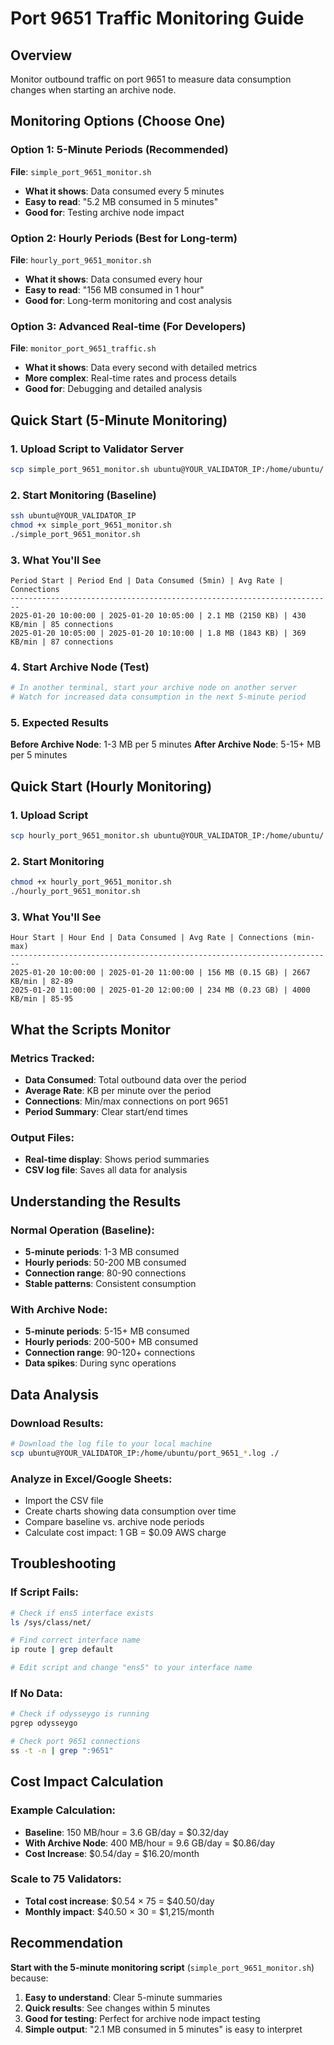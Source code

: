# Port 9651 Traffic Monitoring Guide

## Overview
Monitor outbound traffic on port 9651 to measure data consumption changes when starting an archive node.

## Monitoring Options (Choose One)

### Option 1: 5-Minute Periods (Recommended)
**File**: `simple_port_9651_monitor.sh`
- **What it shows**: Data consumed every 5 minutes
- **Easy to read**: "5.2 MB consumed in 5 minutes"
- **Good for**: Testing archive node impact

### Option 2: Hourly Periods (Best for Long-term)
**File**: `hourly_port_9651_monitor.sh`
- **What it shows**: Data consumed every hour
- **Easy to read**: "156 MB consumed in 1 hour"
- **Good for**: Long-term monitoring and cost analysis

### Option 3: Advanced Real-time (For Developers)
**File**: `monitor_port_9651_traffic.sh`
- **What it shows**: Data every second with detailed metrics
- **More complex**: Real-time rates and process details
- **Good for**: Debugging and detailed analysis

## Quick Start (5-Minute Monitoring)

### 1. Upload Script to Validator Server
```bash
scp simple_port_9651_monitor.sh ubuntu@YOUR_VALIDATOR_IP:/home/ubuntu/
```

### 2. Start Monitoring (Baseline)
```bash
ssh ubuntu@YOUR_VALIDATOR_IP
chmod +x simple_port_9651_monitor.sh
./simple_port_9651_monitor.sh
```

### 3. What You'll See
```
Period Start | Period End | Data Consumed (5min) | Avg Rate | Connections
------------------------------------------------------------------------
2025-01-20 10:00:00 | 2025-01-20 10:05:00 | 2.1 MB (2150 KB) | 430 KB/min | 85 connections
2025-01-20 10:05:00 | 2025-01-20 10:10:00 | 1.8 MB (1843 KB) | 369 KB/min | 87 connections
```

### 4. Start Archive Node (Test)
```bash
# In another terminal, start your archive node on another server
# Watch for increased data consumption in the next 5-minute period
```

### 5. Expected Results
**Before Archive Node**: 1-3 MB per 5 minutes
**After Archive Node**: 5-15+ MB per 5 minutes

## Quick Start (Hourly Monitoring)

### 1. Upload Script
```bash
scp hourly_port_9651_monitor.sh ubuntu@YOUR_VALIDATOR_IP:/home/ubuntu/
```

### 2. Start Monitoring
```bash
chmod +x hourly_port_9651_monitor.sh
./hourly_port_9651_monitor.sh
```

### 3. What You'll See
```
Hour Start | Hour End | Data Consumed | Avg Rate | Connections (min-max)
------------------------------------------------------------------------
2025-01-20 10:00:00 | 2025-01-20 11:00:00 | 156 MB (0.15 GB) | 2667 KB/min | 82-89
2025-01-20 11:00:00 | 2025-01-20 12:00:00 | 234 MB (0.23 GB) | 4000 KB/min | 85-95
```

## What the Scripts Monitor

### Metrics Tracked:
- **Data Consumed**: Total outbound data over the period
- **Average Rate**: KB per minute over the period
- **Connections**: Min/max connections on port 9651
- **Period Summary**: Clear start/end times

### Output Files:
- **Real-time display**: Shows period summaries
- **CSV log file**: Saves all data for analysis

## Understanding the Results

### Normal Operation (Baseline):
- **5-minute periods**: 1-3 MB consumed
- **Hourly periods**: 50-200 MB consumed
- **Connection range**: 80-90 connections
- **Stable patterns**: Consistent consumption

### With Archive Node:
- **5-minute periods**: 5-15+ MB consumed
- **Hourly periods**: 200-500+ MB consumed
- **Connection range**: 90-120+ connections
- **Data spikes**: During sync operations

## Data Analysis

### Download Results:
```bash
# Download the log file to your local machine
scp ubuntu@YOUR_VALIDATOR_IP:/home/ubuntu/port_9651_*.log ./
```

### Analyze in Excel/Google Sheets:
- Import the CSV file
- Create charts showing data consumption over time
- Compare baseline vs. archive node periods
- Calculate cost impact: 1 GB = $0.09 AWS charge

## Troubleshooting

### If Script Fails:
```bash
# Check if ens5 interface exists
ls /sys/class/net/

# Find correct interface name
ip route | grep default

# Edit script and change "ens5" to your interface name
```

### If No Data:
```bash
# Check if odysseygo is running
pgrep odysseygo

# Check port 9651 connections
ss -t -n | grep ":9651"
```

## Cost Impact Calculation

### Example Calculation:
- **Baseline**: 150 MB/hour = 3.6 GB/day = $0.32/day
- **With Archive Node**: 400 MB/hour = 9.6 GB/day = $0.86/day
- **Cost Increase**: $0.54/day = $16.20/month

### Scale to 75 Validators:
- **Total cost increase**: $0.54 × 75 = $40.50/day
- **Monthly impact**: $40.50 × 30 = $1,215/month

## Recommendation

**Start with the 5-minute monitoring script** (`simple_port_9651_monitor.sh`) because:
1. **Easy to understand**: Clear 5-minute summaries
2. **Quick results**: See changes within 5 minutes
3. **Good for testing**: Perfect for archive node impact testing
4. **Simple output**: "2.1 MB consumed in 5 minutes" is easy to interpret
